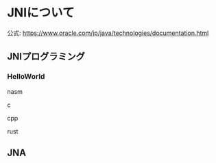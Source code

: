 # JNIについて

公式: https://www.oracle.com/jp/java/technologies/documentation.html

## JNIプログラミング

### HelloWorld

nasm

c

cpp

rust


## JNA

